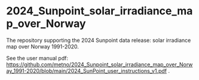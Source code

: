 # 2024_Sunpoint_solar_irradiance_map_over_Norway

The repository supporting the 2024 Sunpoint data release: solar irradiance map over Norway 1991-2020.

See the user manual pdf: https://github.com/metno/2024_Sunpoint_solar_irradiance_map_over_Norway_1991-2020/blob/main/2024_SunPoint_user_instructions_v1.pdf .
